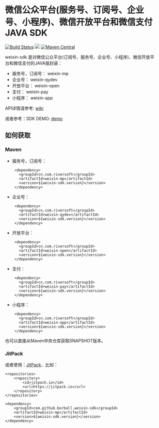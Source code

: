 # 微信公众平台(服务号、订阅号、企业号、小程序)、微信开放平台和微信支付JAVA SDK

[![Build Status](https://semaphoreci.com/api/v1/projects/5b0c7b61-9b88-4b88-95fa-ea6bbd11e495/617516/badge.svg)](https://semaphoreci.com/borball/weixin-sdk) [![](https://jitpack.io/v/borball/weixin-sdk.svg)](https://jitpack.io/#borball/weixin-sdk) [![Maven Central](https://maven-badges.herokuapp.com/maven-central/cn.com.riversoft/weixin-sdk/badge.svg)](https://maven-badges.herokuapp.com/maven-central/cn.com.riversoft/weixin-sdk)


weixin-sdk 是对微信公众平台(订阅号、服务号、企业号、小程序)、微信开放平台和微信支付的JAVA版封装：

 - 服务号，订阅号： 	weixin-mp
 - 企业号： 		weixin-qydev
 - 开放平台： 		weixin-open
 - 支付： 		weixin-pay
 - 小程序： weixin-app
 
API详情请参考: [wiki](https://github.com/borball/weixin-sdk/wiki)

或者参考：SDK DEMO: [demo](https://github.com/borball/weixin-sdk-demo)

## 如何获取

### Maven

 - 服务号，订阅号：

	    <dependency>
	      <groupId>cn.com.riversoft</groupId>
	      <artifactId>weixin-mp</artifactId>
	      <version>${weixin-sdk.version}</version>
	    </dependency>

 - 企业号：
 
	    <dependency>
	      <groupId>cn.com.riversoft</groupId>
	      <artifactId>weixin-qydev</artifactId>
	      <version>${weixin-sdk.version}</version>
	    </dependency>

 - 开放平台：
 
	    <dependency>
	      <groupId>cn.com.riversoft</groupId>
	      <artifactId>weixin-open</artifactId>
	      <version>${weixin-sdk.version}</version>
	    </dependency>

 - 支付：

	    <dependency>
	      <groupId>cn.com.riversoft</groupId>
	      <artifactId>weixin-pay</artifactId>
	      <version>${weixin-sdk.version}</version>
	    </dependency>
	    
 - 小程序：

	    <dependency>
	      <groupId>cn.com.riversoft</groupId>
	      <artifactId>weixin-app</artifactId>
	      <version>${weixin-sdk.version}</version>
	    </dependency>	   
		
也可以直接从Maven中央仓库获取SNAPSHOT版本。

### JitPack

或者使用：[JitPack](https://jitpack.io/#borball/weixin-sdk/)，比如：

	<repositories>
		<repository>
		    <id>jitpack.io</id>
		    <url>https://jitpack.io</url>
		</repository>
	</repositories>

	<dependency>
	    <groupId>com.github.borball.weixin-sdk</groupId>
	    <artifactId>weixin-mp</artifactId>
	    <version>${weixin-sdk.version}</version>
	</dependency>


